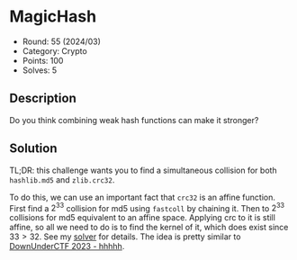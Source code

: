 # MagicHash 

* Round: 55 (2024/03)
* Category: Crypto
* Points: 100
* Solves: 5

## Description

Do you think combining weak hash functions can make it stronger?

## Solution

TL;DR: this challenge wants you to find a simultaneous collision for both `hashlib.md5` and `zlib.crc32`.

To do this, we can use an important fact that `crc32` is an affine function. First find a $2^{33}$ collision for md5 using `fastcoll` by chaining it. Then to $2^{33}$ collisions for md5 equivalent to an affine space. Applying crc to it is still affine, so all we need to do is to find the kernel of it, which does exist since $33>32$. See my [solver](./solve.py) for details. The idea is pretty similar to [DownUnderCTF 2023 - hhhhh](https://blog.maple3142.net/2023/09/03/downunderctf-2023-writeups/#hhhhh).
